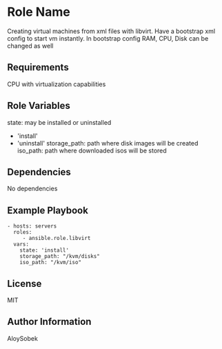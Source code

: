 Role Name
=========

Creating virtual machines from xml files with libvirt.
Have a bootstrap xml config to start vm instantly.
In bootstrap config RAM, CPU, Disk can be changed as well

Requirements
------------

CPU with virtualization capabilities

Role Variables
--------------

state: may be installed or uninstalled
  - 'install'
  - 'uninstall'
storage_path: path where disk images will be created
iso_path: path where downloaded isos will be stored

Dependencies
------------

No dependencies

Example Playbook
----------------

    - hosts: servers
      roles:
         - ansible.role.libvirt
      vars:
        state: 'install'
        storage_path: "/kvm/disks"
        iso_path: "/kvm/iso"

License
-------

MIT

Author Information
------------------

AloySobek
